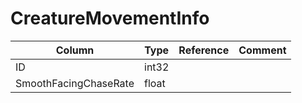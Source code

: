 # CreatureMovementInfo

| Column | Type | Reference | Comment |
|--------|------|-----------|---------|
|ID|int32|||
|SmoothFacingChaseRate|float|||
